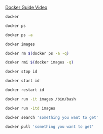 <!--
 * @Author: kok-s0s
 * @Date: 2021-05-10 00:43:13
 * @LastEditTime: 2021-05-12 18:31:06
 * @Description: how to use docker well?
-->

[Docker Guide Video](https://www.youtube.com/watch?v=pTFZFxd4hOI)

```bash
docker 

docker ps

docker ps -a

docker images

docker rm $(docker ps -a -q)

dcoker rmi $(docker images -q)

docker stop id

docker start id

docker restart id

docker run -it images /bin/bash

docker run -itd images 

docker search 'something you want to get'

docker pull 'something you want to get'
```